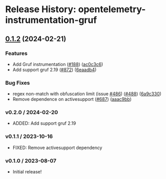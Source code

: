 # Release History: opentelemetry-instrumentation-gruf

## [0.1.2](https://github.com/yoheyk/opentelemetry-ruby-contrib/compare/opentelemetry-instrumentation-gruf-v0.1.1...opentelemetry-instrumentation-gruf/v0.1.2) (2024-02-21)


### Features

* Add Gruf instrumentation ([#188](https://github.com/yoheyk/opentelemetry-ruby-contrib/issues/188)) ([ac0c3c6](https://github.com/yoheyk/opentelemetry-ruby-contrib/commit/ac0c3c698386f623cea00cb4a558f93c5fbeaba1))
* Add support gruf 2.19 ([#872](https://github.com/yoheyk/opentelemetry-ruby-contrib/issues/872)) ([6eaadb4](https://github.com/yoheyk/opentelemetry-ruby-contrib/commit/6eaadb4f924b2a85a7700ef384976c8bb7a649ea))


### Bug Fixes

* regex non-match with obfuscation limit (issue [#486](https://github.com/yoheyk/opentelemetry-ruby-contrib/issues/486)) ([#488](https://github.com/yoheyk/opentelemetry-ruby-contrib/issues/488)) ([6a9c330](https://github.com/yoheyk/opentelemetry-ruby-contrib/commit/6a9c33088c6c9f39b2bc30247a3ed825553c07d4))
* Remove dependence on activesupport ([#687](https://github.com/yoheyk/opentelemetry-ruby-contrib/issues/687)) ([aaac9bb](https://github.com/yoheyk/opentelemetry-ruby-contrib/commit/aaac9bbe8dc3b28cf0f5963145926f24b02a0e7d))

### v0.2.0 / 2024-02-20

* ADDED: Add support gruf 2.19

### v0.1.1 / 2023-10-16

* FIXED: Remove activesupport dependency

### v0.1.0 / 2023-08-07

* Initial release!
